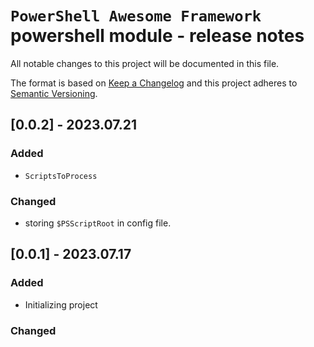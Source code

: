# `PowerShell Awesome Framework` powershell module - release notes

All notable changes to this project will be documented in this file.

The format is based on [Keep a Changelog](http://keepachangelog.com/) and this project adheres to [Semantic Versioning](http://semver.org/).

## [0.0.2] - 2023.07.21

### Added

- `ScriptsToProcess`

### Changed

- storing `$PSScriptRoot` in config file.

## [0.0.1] - 2023.07.17

### Added

- Initializing project

### Changed
